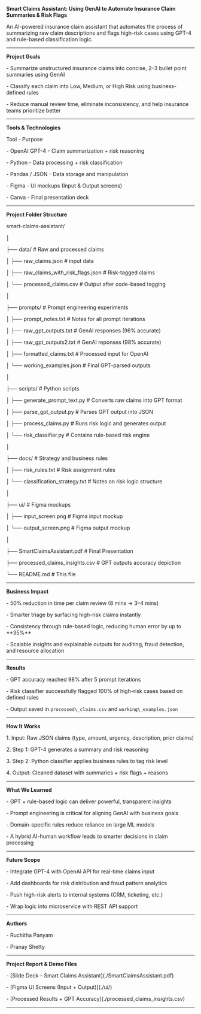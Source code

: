 **Smart Claims Assistant: Using GenAI to Automate Insurance Claim Summaries \& Risk Flags**



An AI-powered insurance claim assistant that automates the process of summarizing raw claim descriptions and flags high-risk cases using GPT-4 and rule-based classification logic.



---



**Project Goals**



\- Summarize unstructured insurance claims into concise, 2–3 bullet point summaries using GenAI

\- Classify each claim into Low, Medium, or High Risk using business-defined rules

\- Reduce manual review time, eliminate inconsistency, and help insurance teams prioritize better



---



**Tools \& Technologies**



Tool - Purpose

\- OpenAI GPT-4 - Claim summarization + risk reasoning

\- Python - Data processing + risk classification

\- Pandas / JSON - Data storage and manipulation

\- Figma - UI mockups (Input \& Output screens)

\- Canva - Final presentation deck



---



**Project Folder Structure**



smart-claims-assistant/

│

├── data/ # Raw and processed claims

│ ├── raw\_claims.json # input data

│ ├── raw\_claims\_with\_risk\_flags.json # Risk-tagged claims

│ └── processed\_claims.csv # Output after code-based tagging

│

├── prompts/ # Prompt engineering experiments

│ ├── prompt\_notes.txt # Notes for all prompt iterations

│ ├── raw\_gpt\_outputs.txt # GenAI responses (96% accurate)

│ ├── raw\_gpt\_outputs2.txt # GenAI reponses (98% accurate)

│ ├── formatted\_claims.txt # Processed input for OpenAI

│ └── working\_examples.json # Final GPT-parsed outputs

│

├── scripts/ # Python scripts

│ ├── generate\_prompt\_text.py # Converts raw claims into GPT format

│ ├── parse\_gpt\_output.py # Parses GPT output into JSON

│ ├── process\_claims.py # Runs risk logic and generates output

│ └── risk\_classifier.py # Contains rule-based risk engine

│

├── docs/ # Strategy and business rules

│ ├── risk\_rules.txt # Risk assignment rules

│ └── classification\_strategy.txt # Notes on risk logic structure

│

├── ui/ # Figma mockups

│ ├── input\_screen.png # Figma input mockup

│ └── output\_screen.png # Figma output mockup

│

├── SmartClaimsAssistant.pdf # Final Presentation

├── processed\_claims\_insights.csv # GPT outputs accuracy depiction

└── README.md # This file





---



**Business Impact**



\- 50% reduction in time per claim review (8 mins → 3–4 mins)

\- Smarter triage by surfacing high-risk claims instantly

\- Consistency through rule-based logic, reducing human error by up to \*\*35%\*\*

\- Scalable insights and explainable outputs for auditing, fraud detection, and resource allocation



---



**Results**



\- GPT accuracy reached 98% after 5 prompt iterations

\- Risk classifier successfully flagged 100% of high-risk cases based on defined rules

\- Output saved in `processed\_claims.csv` and `working\_examples.json`



---



**How It Works**



1\. Input: Raw JSON claims (type, amount, urgency, description, prior claims)

2\. Step 1: GPT-4 generates a summary and risk reasoning

3\. Step 2: Python classifier applies business rules to tag risk level

4\. Output: Cleaned dataset with summaries + risk flags + reasons



---



**What We Learned**



\- GPT + rule-based logic can deliver powerful, transparent insights

\- Prompt engineering is critical for aligning GenAI with business goals

\- Domain-specific rules reduce reliance on large ML models

\- A hybrid AI-human workflow leads to smarter decisions in claim processing



---



**Future Scope**



\- Integrate GPT-4 with OpenAI API for real-time claims input

\- Add dashboards for risk distribution and fraud pattern analytics

\- Push high-risk alerts to internal systems (CRM, ticketing, etc.)

\- Wrap logic into microservice with REST API support



---



**Authors**



\- Ruchitha Panyam

\- Pranay Shetty



---



**Project Report \& Demo Files**



\- \[Slide Deck – Smart Claims Assistant](./SmartClaimsAssistant.pdf)

\- \[Figma UI Screens (Input + Output)](./ui/)

\- \[Processed Results + GPT Accuracy](./processed\_claims\_insights.csv)



---




